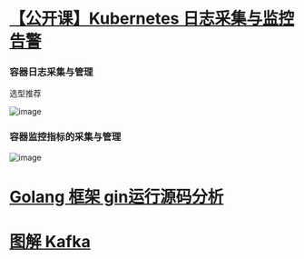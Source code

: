 # [【公开课】Kubernetes 日志采集与监控告警](https://mp.weixin.qq.com/s/Gw_kbNeACIgbMMQQ-QayKg)

### 容器日志采集与管理

选型推荐

![image](https://user-images.githubusercontent.com/7960859/117998077-213b9d80-b376-11eb-93dd-3468d9821b63.png)

### 容器监控指标的采集与管理

![image](https://user-images.githubusercontent.com/7960859/117998219-429c8980-b376-11eb-9675-82ed1d6f05b2.png)

# [Golang 框架 gin运行源码分析](https://mp.weixin.qq.com/s/D6Ls3fUZnmimg8EgBDuXcQ)

# [图解 Kafka](https://mp.weixin.qq.com/s/j4ThqJcc66m97IfA7C3hwg)
